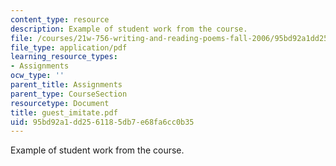 ```yaml
---
content_type: resource
description: Example of student work from the course.
file: /courses/21w-756-writing-and-reading-poems-fall-2006/95bd92a1dd2561185db7e68fa6cc0b35_guest_imitate.pdf
file_type: application/pdf
learning_resource_types:
- Assignments
ocw_type: ''
parent_title: Assignments
parent_type: CourseSection
resourcetype: Document
title: guest_imitate.pdf
uid: 95bd92a1-dd25-6118-5db7-e68fa6cc0b35
---
```

Example of student work from the course.

